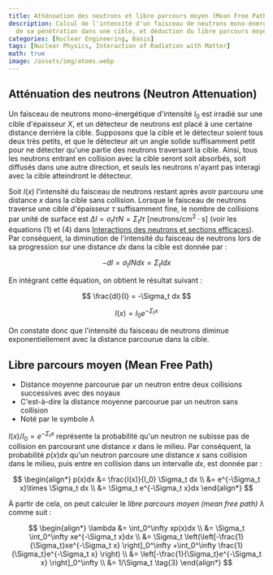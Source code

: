 ```yaml
---
title: Atténuation des neutrons et libre parcours moyen (Mean Free Path)
description: Calcul de l'intensité d'un faisceau de neutrons mono-énergétique lors
  de sa pénétration dans une cible, et déduction du libre parcours moyen des neutrons.
categories: [Nuclear Engineering, Basis]
tags: [Nuclear Physics, Interaction of Radiation with Matter]
math: true
image: /assets/img/atoms.webp
---
```

## Atténuation des neutrons (Neutron Attenuation)
Un faisceau de neutrons mono-énergétique d'intensité $I_0$ est irradié sur une cible d'épaisseur $X$, et un détecteur de neutrons est placé à une certaine distance derrière la cible. Supposons que la cible et le détecteur soient tous deux très petits, et que le détecteur ait un angle solide suffisamment petit pour ne détecter qu'une partie des neutrons traversant la cible. Ainsi, tous les neutrons entrant en collision avec la cible seront soit absorbés, soit diffusés dans une autre direction, et seuls les neutrons n'ayant pas interagi avec la cible atteindront le détecteur.

Soit $I(x)$ l'intensité du faisceau de neutrons restant après avoir parcouru une distance $x$ dans la cible sans collision. Lorsque le faisceau de neutrons traverse une cible d'épaisseur $\tau$ suffisamment fine, le nombre de collisions par unité de surface est $\Delta I = \sigma_t I\tau N = \Sigma_t I\tau \ \text{[neutrons/cm}^2\cdot\text{s]}$ (voir les équations (1) et (4) dans [Interactions des neutrons et sections efficaces](/posts/Neutron-Interactions-and-Cross-sections/#section-efficace-cross-section-ou-section-efficace-microscopique-microscopic-cross-section)). Par conséquent, la diminution de l'intensité du faisceau de neutrons lors de sa progression sur une distance $dx$ dans la cible est donnée par :

$$ -dI = \sigma_t IN dx = \Sigma_t I dx \tag{1} $$

En intégrant cette équation, on obtient le résultat suivant :

$$ \frac{dI}{I} = -\Sigma_t dx $$

$$ I(x) = I_0e^{-\Sigma_t x} \tag{2} $$

On constate donc que l'intensité du faisceau de neutrons diminue exponentiellement avec la distance parcourue dans la cible.

## Libre parcours moyen (Mean Free Path)
- Distance moyenne parcourue par un neutron entre deux collisions successives avec des noyaux
- C'est-à-dire la distance moyenne parcourue par un neutron sans collision
- Noté par le symbole $\lambda$

$I(x)/I_0=e^{-\Sigma_t x}$ représente la probabilité qu'un neutron ne subisse pas de collision en parcourant une distance $x$ dans le milieu. Par conséquent, la probabilité $p(x)dx$ qu'un neutron parcoure une distance $x$ sans collision dans le milieu, puis entre en collision dans un intervalle $dx$, est donnée par :

$$ \begin{align*}
p(x)dx &= \frac{I(x)}{I_0} \Sigma_t dx
\\ &= e^{-\Sigma_t x}\times \Sigma_t dx
\\ &= \Sigma_t e^{-\Sigma_t x}dx
\end{align*}
$$

À partir de cela, on peut calculer le *libre parcours moyen (mean free path)* $\lambda$ comme suit :

$$ \begin{align*}
\lambda &= \int_0^\infty xp(x)dx
\\ &= \Sigma_t \int_0^\infty xe^{-\Sigma_t x}dx
\\ &= \Sigma_t \left(\left[-\frac{1}{\Sigma_t}xe^{-\Sigma_t x} \right]_0^\infty +\int_0^\infty \frac{1}{\Sigma_t}e^{-\Sigma_t x} \right)
\\ &= \left[-\frac{1}{\Sigma_t}e^{-\Sigma_t x} \right]_0^\infty
\\ &= 1/\Sigma_t \tag{3}
\end{align*}
$$
